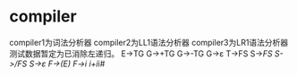 # compiler
compiler1为词法分析器
compiler2为LL1语法分析器
compiler3为LR1语法分析器
测试数据暂定为已消除左递归。
E->TG
G->+TG
G->-TG
G->ε
T->FS
S->*FS
S->/FS
S->ε
F->(E)
F->i
i+i*i#

